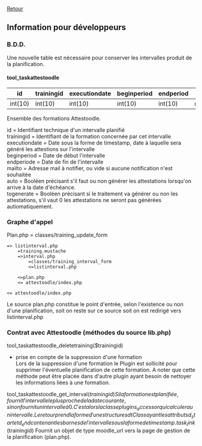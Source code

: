 [Retour](index.md)

## Information pour développeurs ##

### B.D.D. ###  
Une nouvelle table est nécessaire pour conserver les intervalles produit de la planification.  

#### tool_taskattestoodle

|  id     | trainingid  | executiondate | beginperiod | endperiod | mailto   | operatorid | auto  | togenerate |
|---------|-------------|---------------|-------------|-----------|----------|------------|-------|------------|
| int(10) | int(10)     | int(10)       | int(10)     | int(10)   | char(255)| int(10)    | int(1)| int(1)     |

Ensemble des formations Attestoodle.  

id = Identifiant technique d'un intervalle planifié  
trainingid = Identifiant de la formation concernée par cet intervalle  
executiondate = Date sous la forme de timestamp, date à laquelle sera généré les attestions sur l'intervalle  
beginperiod = Date de début l'intervalle  
endperiode = Date de fin de l'intervalle  
mailto = Adresse mail à notifier, ou vide si aucune notification n'est souhaitée  
auto = Booléen précisant s'il faut ou non générer les attestations lorsqu'on arrive à la date d'échéance.  
togenerate = Booléen précisant si le traitement va générer ou non les attestations, s'il vaut 0 les attestations ne seront pas générées autiomatiquement.  

### Graphe d'appel
Plan.php
	= classes/training_update_form

	=> listinterval.php
		=training.mustache
		=>interval.php
			=classes/training_interval_form
			<=listinterval.php

		<=plan.php
		<= attestoodle/index.php

 	<= attestoodle/index.php

Le source plan.php constitue le point d'entrée, selon l'existence ou non d'une planification, soit on reste sur ce source soit on est redirigé vers listinterval.php  

### Contrat avec Attestoodle (méthodes du source lib.php)
tool_taskattestoodle_deletetraining($trainingid)   
 * prise en compte de la suppression d'une formation  
Lors de la suppression d'une formation le Plugin est sollicité pour supprimer l'éventuelle planification de cette formation.
A noter que cette méthode peut être placée dans d'autre plugin ayant besoin de nettoyer les informations liées à une formation.

tool_taskattestoodle_get_interval($trainingid)
Si la formation est planifiée, fournit l'intervalle le plus proche de la date courante, sinon fournit un intervalle à 0.C'est alors la classe plugins_accessor qui calculera un intervalle.
Le retour prend la forme d'une structure sdtClass ayant les attributs d_start et d_end contenant les bornes de l'intervalle sous la forme de timestamp.
task_link($trainingid)
Fournit un objet de type moodle_url vers la page de gestion de la planification (plan.php).
